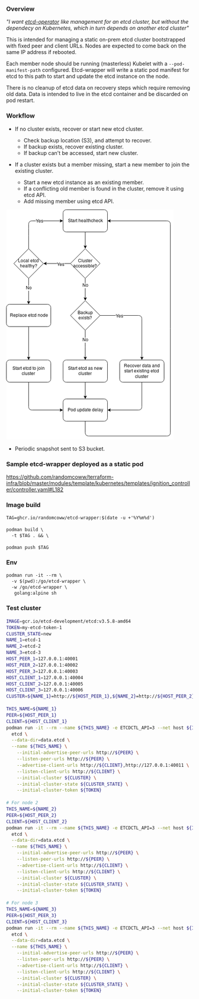 ### Overview

_"I want [etcd-operator](https://github.com/coreos/etcd-operator) like management for an etcd cluster, but without the dependecy on Kubernetes, which in turn depends on another etcd cluster"_

This is intended for managing a static on-prem etcd cluster bootstrapped with fixed peer and client URLs. Nodes are expected to come back on the same IP address if rebooted.

Each member node should be running (masterless) Kubelet with a `--pod-manifest-path` configured. Etcd-wrapper will write a static pod manifest for etcd to this path to start and update the etcd instance on the node.

There is no cleanup of etcd data on recovery steps which require removing old data. Data is intended to live in the etcd container and be discarded on pod restart.

### Workflow

- If no cluster exists, recover or start new etcd cluster.
  - Check backup location (S3), and attempt to recover.
  - If backup exists, recover existing cluster.
  - If backup can't be accessed, start new cluster.
  
- If a cluster exists but a member missing, start a new member to join the existing cluster.
  - Start a new etcd instance as an existing member.
  - If a conflicting old member is found in the cluster, remove it using etcd API.
  - Add missing member using etcd API.
  
![etcd-wrapper](images/etcd-wrapper.png)

- Periodic snapshot sent to S3 bucket.

### Sample etcd-wrapper deployed as a static pod

https://github.com/randomcoww/terraform-infra/blob/master/modules/template/kubernetes/templates/ignition_controller/controller.yaml#L182

### Image build

```
TAG=ghcr.io/randomcoww/etcd-wrapper:$(date -u +'%Y%m%d')

podman build \
  -t $TAG . && \

podman push $TAG
```

### Env

```
podman run -it --rm \
  -v $(pwd):/go/etcd-wrapper \
  -w /go/etcd-wrapper \
   golang:alpine sh
```

### Test cluster

```bash
IMAGE=gcr.io/etcd-development/etcd:v3.5.8-amd64
TOKEN=my-etcd-token-1
CLUSTER_STATE=new
NAME_1=etcd-1
NAME_2=etcd-2
NAME_3=etcd-3
HOST_PEER_1=127.0.0.1:40001
HOST_PEER_2=127.0.0.1:40002
HOST_PEER_3=127.0.0.1:40003
HOST_CLIENT_1=127.0.0.1:40004
HOST_CLIENT_2=127.0.0.1:40005
HOST_CLIENT_3=127.0.0.1:40006
CLUSTER=${NAME_1}=http://${HOST_PEER_1},${NAME_2}=http://${HOST_PEER_2},${NAME_3}=http://${HOST_PEER_3}

THIS_NAME=${NAME_1}
PEER=${HOST_PEER_1}
CLIENT=${HOST_CLIENT_1}
podman run -it --rm --name ${THIS_NAME} -e ETCDCTL_API=3 --net host ${IMAGE} \
  etcd \
  --data-dir=data.etcd \
  --name ${THIS_NAME} \
	--initial-advertise-peer-urls http://${PEER} \
	--listen-peer-urls http://${PEER} \
	--advertise-client-urls http://${CLIENT},http://127.0.0.1:40011 \
	--listen-client-urls http://${CLIENT} \
	--initial-cluster ${CLUSTER} \
	--initial-cluster-state ${CLUSTER_STATE} \
	--initial-cluster-token ${TOKEN}

# For node 2
THIS_NAME=${NAME_2}
PEER=${HOST_PEER_2}
CLIENT=${HOST_CLIENT_2}
podman run -it --rm --name ${THIS_NAME} -e ETCDCTL_API=3 --net host ${IMAGE} \
  etcd \
  --data-dir=data.etcd \
  --name ${THIS_NAME} \
	--initial-advertise-peer-urls http://${PEER} \
	--listen-peer-urls http://${PEER} \
	--advertise-client-urls http://${CLIENT} \
	--listen-client-urls http://${CLIENT} \
	--initial-cluster ${CLUSTER} \
	--initial-cluster-state ${CLUSTER_STATE} \
	--initial-cluster-token ${TOKEN}

# For node 3
THIS_NAME=${NAME_3}
PEER=${HOST_PEER_3}
CLIENT=${HOST_CLIENT_3}
podman run -it --rm --name ${THIS_NAME} -e ETCDCTL_API=3 --net host ${IMAGE} \
  etcd \
  --data-dir=data.etcd \
  --name ${THIS_NAME} \
	--initial-advertise-peer-urls http://${PEER} \
	--listen-peer-urls http://${PEER} \
	--advertise-client-urls http://${CLIENT} \
	--listen-client-urls http://${CLIENT} \
	--initial-cluster ${CLUSTER} \
	--initial-cluster-state ${CLUSTER_STATE} \
	--initial-cluster-token ${TOKEN}
```